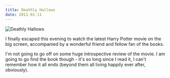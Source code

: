 ```yaml
---
title: Deathly Hallows
date: 2011-01-11
---
```


![Deathly Hallows](https://source.unsplash.com/cckf4TsHAuw/1600x900)

I finally escaped this evening to watch the latest Harry Potter movie on the big screen, accompanied by a wonderful friend and fellow fan of the books.

I'm not going to go off on some huge introspective review of the movie. I am going to go find the book though - it's so long since I read it, I can't remember how it all ends (beyond them all living happily ever after, obviously).